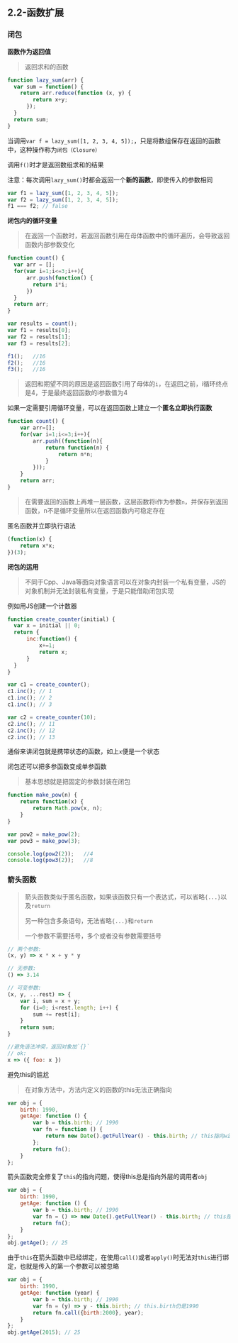 ## 2.2-函数扩展

### 闭包

**函数作为返回值**
> 返回求和的函数
```javascript 1.8
function lazy_sum(arr) {
  var sum = function() {
    return arr.reduce(function (x, y) {
        return x+y;
      });
  }
  return sum;
}
```
当调用`var f = lazy_sum([1, 2, 3, 4, 5]);`，只是将数组保存在返回的函数中，这种操作称为`闭包（Closure）`

调用`f()`时才是返回数组求和的结果

注意：每次调用`lazy_sum()`时都会返回一个**新的函数**，即使传入的参数相同
```javascript 1.8
var f1 = lazy_sum([1, 2, 3, 4, 5]);
var f2 = lazy_sum([1, 2, 3, 4, 5]);
f1 === f2; // false
```

**闭包内的循环变量**
> 在返回一个函数时，若返回函数引用在母体函数中的循环遍历，会导致返回函数内部参数变化
```javascript 1.8
function count() {
  var arr = [];
  for(var i=1;i<=3;i++){
      arr.push(function() {
        return i*i;
      })
  }
  return arr;
}

var results = count();
var f1 = results[0];
var f2 = results[1];
var f3 = results[2];

f1();   //16
f2();   //16
f3();   //16
```
> 返回和期望不同的原因是返回函数引用了母体的`i`，在返回之前，i循环终点是4，于是最终返回函数的i参数值为4

如果一定需要引用循环变量，可以在返回函数上建立一个**匿名立即执行函数**
```javascript 1.8
function count() {
    var arr=[];
    for(var i=1;i<=3;i++){
        arr.push((function(n){
            return function(n) {
                return n*n;
            }
        }));
    }
    return arr;
}
```
> 在需要返回的函数上再堆一层函数，这层函数将i作为参数`n`，并保存到返回函数，n不是循环变量所以在返回函数内可稳定存在

匿名函数并立即执行语法
```javascript 1.8
(function(x) {
    return x*x;
})(3);
```

**闭包的运用**
> 不同于Cpp、Java等面向对象语言可以在对象内封装一个私有变量，JS的对象机制并无法封装私有变量，于是只能借助闭包实现

例如用JS创建一个计数器
```javascript 1.8
function create_counter(initial) {
  var x = initial || 0;
  return {
      inc:function() {
          x+=1;
          return x;
      }
  }
}

var c1 = create_counter();
c1.inc(); // 1
c1.inc(); // 2
c1.inc(); // 3

var c2 = create_counter(10);
c2.inc(); // 11
c2.inc(); // 12
c2.inc(); // 13
```

通俗来讲闭包就是携带状态的函数，如上`x`便是一个状态

闭包还可以把多参函数变成单参函数
> 基本思想就是把固定的参数封装在闭包
```javascript 1.8
function make_pow(n) {
    return function(x) {
        return Math.pow(x, n);
    }
}

var pow2 = make_pow(2);
var pow3 = make_pow(3);

console.log(pow2(2));   //4
console.log(pow3(2));   //8
```

### 箭头函数
> 箭头函数类似于匿名函数，如果该函数只有一个表达式，可以省略`{...}`以及`return`
>
> 另一种包含多条语句，无法省略`{...}`和`return`
>
> 一个参数不需要括号，多个或者没有参数需要括号
```javascript 1.8
// 两个参数:
(x, y) => x * x + y * y

// 无参数:
() => 3.14

// 可变参数:
(x, y, ...rest) => {
    var i, sum = x + y;
    for (i=0; i<rest.length; i++) {
        sum += rest[i];
    }
    return sum;
}

//避免语法冲突，返回对象加`{}`
// ok:
x => ({ foo: x })
```

避免this的尴尬
> 在对象方法中，方法内定义的函数的this无法正确指向
```javascript 1.8
var obj = {
    birth: 1990,
    getAge: function () {
        var b = this.birth; // 1990
        var fn = function () {
            return new Date().getFullYear() - this.birth; // this指向window或undefined
        };
        return fn();
    }
};
```
箭头函数完全修复了`this`的指向问题，使得this总是指向外层的调用者`obj`
```javascript 1.8
var obj = {
    birth: 1990,
    getAge: function () {
        var b = this.birth; // 1990
        var fn = () => new Date().getFullYear() - this.birth; // this指向obj对象
        return fn();
    }
};
obj.getAge(); // 25
```

由于`this`在箭头函数中已经绑定，在使用`call()`或者`apply()`时无法对`this`进行绑定，也就是传入的第一个参数可以被忽略
```javascript 1.8
var obj = {
    birth: 1990,
    getAge: function (year) {
        var b = this.birth; // 1990
        var fn = (y) => y - this.birth; // this.birth仍是1990
        return fn.call({birth:2000}, year);
    }
};
obj.getAge(2015); // 25
```